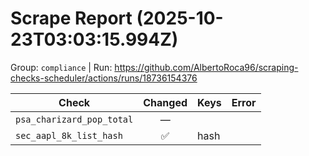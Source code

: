 # Scrape Report (2025-10-23T03:03:15.994Z)

Group: `compliance`  |  Run: https://github.com/AlbertoRoca96/scraping-checks-scheduler/actions/runs/18736154376

| Check | Changed | Keys | Error |
|---|:---:|:--|:--|
| `psa_charizard_pop_total` | — |  |  |
| `sec_aapl_8k_list_hash` | ✅ | hash |  |
